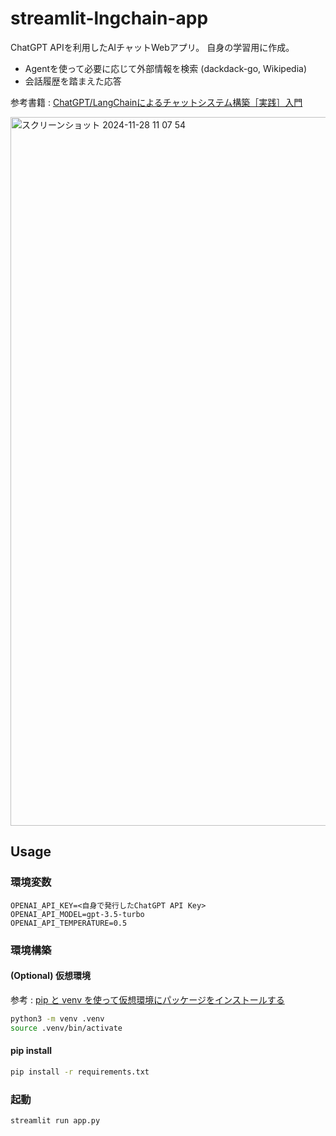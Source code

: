 # streamlit-lngchain-app
ChatGPT APIを利用したAIチャットWebアプリ。 自身の学習用に作成。

- Agentを使って必要に応じて外部情報を検索 (dackdack-go, Wikipedia)
- 会話履歴を踏まえた応答

参考書籍 : [ChatGPT/LangChainによるチャットシステム構築［実践］入門](https://amzn.to/3Otp6Gk)

<img width="1134" alt="スクリーンショット 2024-11-28 11 07 54" src="https://github.com/user-attachments/assets/cf343674-1d94-4f11-8f3c-c5a2e18b5fcb">


## Usage
### 環境変数
```env
OPENAI_API_KEY=<自身で発行したChatGPT API Key>
OPENAI_API_MODEL=gpt-3.5-turbo
OPENAI_API_TEMPERATURE=0.5
```

### 環境構築
#### (Optional) 仮想環境
参考 : [pip と venv を使って仮想環境にパッケージをインストールする](https://packaging.python.org/ja/latest/guides/installing-using-pip-and-virtual-environments/)
```sh
python3 -m venv .venv
source .venv/bin/activate
```

#### pip install
```sh
pip install -r requirements.txt
```
### 起動
```sh
streamlit run app.py
```
